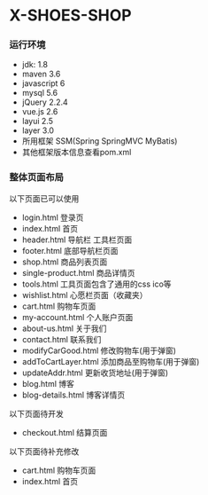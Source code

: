 # X-SHOES-SHOP
### 运行环境
- jdk: 1.8
- maven 3.6
- javascript 6
- mysql 5.6
- jQuery 2.2.4
- vue.js 2.6
- layui 2.5
- layer 3.0
- 所用框架 SSM(Spring SpringMVC MyBatis)
- 其他框架版本信息查看pom.xml

### 整体页面布局
以下页面已可以使用
- login.html 登录页
- index.html 首页
- header.html 导航栏 工具栏页面
- footer.html 底部导航栏页面
- shop.html 商品列表页面
- single-product.html 商品详情页
- tools.html 工具页面包含了通用的css ico等
- wishlist.html 心愿栏页面（收藏夹）
- cart.html 购物车页面
- my-account.html 个人账户页面
- about-us.html 关于我们
- contact.html 联系我们
- modifyCarGood.html 修改购物车(用于弹窗)
- addToCartLayer.html 添加商品至购物车(用于弹窗)
- updateAddr.html 更新收货地址(用于弹窗)
- blog.html 博客
- blog-details.html 博客详情页

以下页面待开发
- checkout.html 结算页面

以下页面待补充修改
- cart.html 购物车页面
- index.html 首页